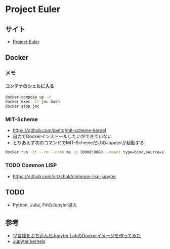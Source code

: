 # Project Euler

## サイト
- [Project Euler](https://projecteuler.net/)

## Docker
### メモ
#### コンテナのシェルに入る
```sh
docker-compose up -d
docker exec -it jmc bash
docker stop jmc
```

### MIT-Scheme
- <https://github.com/joeltg/mit-scheme-kernel>
- 自力でDockerインストールしたいができていない
- とりあえず次のコマンドでMIT-SchemeだけのJupyterが起動する

```sh
docker run -it --rm --name ms -p 10000:8888 --mount type=bind,source=$(pwd),destination=/work kkwok/jupyter-mit-scheme jupyter notebook --ip=0.0.0.0 --allow-root --NotebookApp.token=''
```

### TODO Common LISP
- <https://github.com/yitzchak/common-lisp-jupyter>

## TODO
- Python, Julia, F#のJupyter導入

## 参考
- [17言語をぶち込んだJupyter LabのDockerイメージを作ってみた](https://qiita.com/HeRo/items/61e7f45a5dbb5fd0e4a7)
- [Jupyter kernels](http://pythonic.zoomquiet.top/data/20170425211145/index.html)
